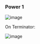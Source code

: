 ### Power 1

![image](https://user-images.githubusercontent.com/3742941/35434191-63b04d36-026d-11e8-90d5-d51b79b27103.png)

On Terminator:

![image](https://user-images.githubusercontent.com/3742941/35434226-8a3ddf04-026d-11e8-8a20-c4f394730a70.png)

